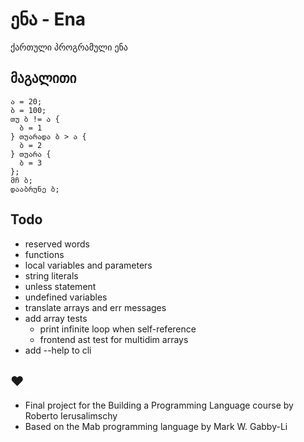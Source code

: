 # ენა - Ena
ქართული პროგრამული ენა

## მაგალითი

```ena
ა = 20;
ბ = 100;
თუ ბ != ა {
  ბ = 1
} თუარადა ბ > ა {
  ბ = 2
} თუარა {
  ბ = 3
};
მჩ ბ;
დააბრუნე ბ;
```

## Todo
- reserved words
- functions
- local variables and parameters
- string literals
- unless statement
- undefined variables
- translate arrays and err messages
- add array tests
  - print infinite loop when self-reference
  - frontend ast test for multidim arrays
- add --help to cli

## ♥
- Final project for the Building a Programming Language course by Roberto Ierusalimschy
- Based on the Mab programming language by Mark W. Gabby-Li
